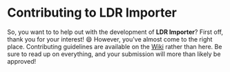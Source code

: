 # Contributing to LDR Importer #

So, you want to to help out with the development of **LDR Importer**?
First off, thank you for your interest! :smile: However, you've almost come to the right place.
Contributing guidelines are available on the [Wiki](https://github.com/le717/LDR-Importer/wiki) rather than here.
Be sure to read up on everything, and your submission will more than likely be approved!
